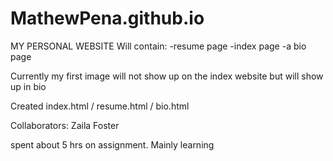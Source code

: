 # MathewPena.github.io


MY PERSONAL WEBSITE
	Will contain:
	-resume page
	-index page
	-a bio page

Currently my first image will not show up on the index website
but will show up in bio


Created index.html / resume.html / bio.html

Collaborators: Zaila Foster

spent about 5 hrs on assignment. Mainly learning 

